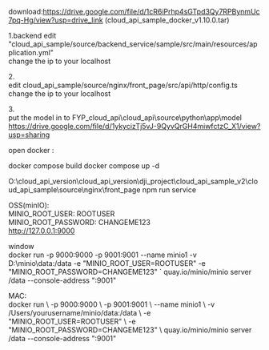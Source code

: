 download:https://drive.google.com/file/d/1cR6iPrhp4sGTpd3Qy7RPBynmUc7pq-Hg/view?usp=drive_link (cloud_api_sample_docker_v1.10.0.tar)

1.backend
edit "cloud_api_sample/source/backend_service/sample/src/main/resources/application.yml"<br>
change the ip to your localhost<br>

2.<br>
edit cloud_api_sample/source/nginx/front_page/src/api/http/config.ts<br>
change the ip to your localhost<br>

3.<br>
put the model in to FYP_cloud_api\cloud_api\source\python\app\model <br>
https://drive.google.com/file/d/1ykycizTj5vJ-9QyvQrGH4miwfctzC_X1/view?usp=sharing




open docker :<br>



docker compose build
docker compose up -d
<br>


O:\cloud_api_version\cloud_api_version\dji_project\cloud_api_sample_v2\cloud_api_sample\source\nginx\front_page
npm run service


OSS(minIO):<br>
MINIO_ROOT_USER: ROOTUSER <br>
MINIO_ROOT_PASSWORD: CHANGEME123<br>
http://127.0.0.1:9000<br>

window<br>
docker run -p 9000:9000 -p 9001:9001 --name minio1 -v D:\minio\data:/data -e "MINIO_ROOT_USER=ROOTUSER" -e "MINIO_ROOT_PASSWORD=CHANGEME123" ` quay.io/minio/minio server /data --console-address ":9001"<br>

MAC:<br>
docker run \ -p 9000:9000 \ -p 9001:9001 \ --name minio1 \ -v /Users/yourusername/minio/data:/data \ -e "MINIO_ROOT_USER=ROOTUSER" \ -e "MINIO_ROOT_PASSWORD=CHANGEME123" \ quay.io/minio/minio server /data --console-address ":9001"<br>
